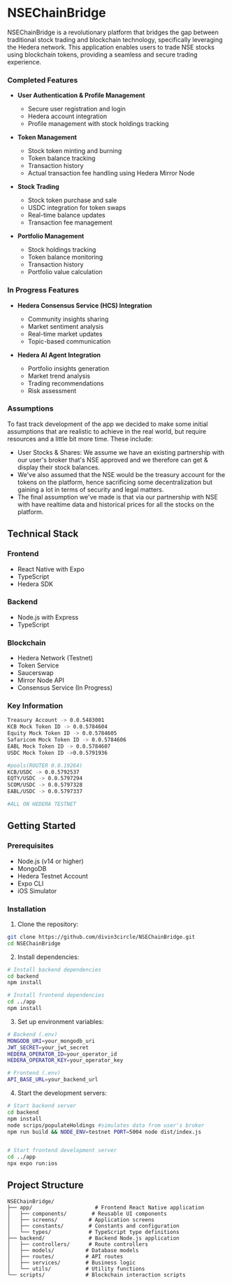 # NSEChainBridge

NSEChainBridge is a revolutionary platform that bridges the gap between traditional stock trading and blockchain technology, specifically leveraging the Hedera network. This application enables users to trade NSE stocks using blockchain tokens, providing a seamless and secure trading experience.

### Completed Features

- **User Authentication & Profile Management**

  - Secure user registration and login
  - Hedera account integration
  - Profile management with stock holdings tracking

- **Token Management**

  - Stock token minting and burning
  - Token balance tracking
  - Transaction history
  - Actual transaction fee handling using Hedera Mirror Node

- **Stock Trading**

  - Stock token purchase and sale
  - USDC integration for token swaps
  - Real-time balance updates
  - Transaction fee management

- **Portfolio Management**
  - Stock holdings tracking
  - Token balance monitoring
  - Transaction history
  - Portfolio value calculation

### In Progress Features

- **Hedera Consensus Service (HCS) Integration**

  - Community insights sharing
  - Market sentiment analysis
  - Real-time market updates
  - Topic-based communication

- **Hedera AI Agent Integration**
  - Portfolio insights generation
  - Market trend analysis
  - Trading recommendations
  - Risk assessment

### Assumptions

To fast track development of the app we decided to make some initial assumptions that are realistic to achieve in the real world, but require resources and a little bit more time. These include:

- User Stocks & Shares: We assume we have an existing partnership with our user's broker that's NSE approved and we therefore can get & display their stock balances.
- We've also assumed that the NSE would be the treasury account for the tokens on the platform, hence sacrificing some decentralization but gaining a lot in terms of security and legal matters.
- The final assumption we've made is that via our partnership with NSE with have realtime data and historical prices for all the stocks on the platform.

## Technical Stack

### Frontend

- React Native with Expo
- TypeScript
- Hedera SDK

### Backend

- Node.js with Express
- TypeScript

### Blockchain

- Hedera Network (Testnet)
- Token Service
- Saucerswap
- Mirror Node API
- Consensus Service (In Progress)

### Key Information

```bash
Treasury Account -> 0.0.5483001
KCB Mock Token ID -> 0.0.5784604
Equity Mock Token ID -> 0.0.5784605
Safaricom Mock Token ID -> 0.0.5784606
EABL Mock Token ID -> 0.0.5784607
USDC Mock Token ID ->0.0.5791936

#pools(ROUTER 0.0.19264)
KCB/USDC -> 0.0.5792537
EQTY/USDC -> 0.0.5797294
SCOM/USDC -> 0.0.5797328
EABL/USDC -> 0.0.5797337

#ALL ON HEDERA TESTNET
```

## Getting Started

### Prerequisites

- Node.js (v14 or higher)
- MongoDB
- Hedera Testnet Account
- Expo CLI
- iOS Simulator

### Installation

1. Clone the repository:

```bash
git clone https://github.com/divin3circle/NSEChainBridge.git
cd NSEChainBridge
```

2. Install dependencies:

```bash
# Install backend dependencies
cd backend
npm install

# Install frontend dependencies
cd ../app
npm install
```

3. Set up environment variables:

```bash
# Backend (.env)
MONGODB_URI=your_mongodb_uri
JWT_SECRET=your_jwt_secret
HEDERA_OPERATOR_ID=your_operator_id
HEDERA_OPERATOR_KEY=your_operator_key

# Frontend (.env)
API_BASE_URL=your_backend_url
```

4. Start the development servers:

```bash
# Start backend server
cd backend
npm install
node scrips/populateHoldings #simulates data from user's broker
npm run build && NODE_ENV=testnet PORT=5004 node dist/index.js


# Start frontend development server
cd ../app
npx expo run:ios
```

## Project Structure

```
NSEChainBridge/
├── app/                    # Frontend React Native application
│   ├── components/        # Reusable UI components
│   ├── screens/          # Application screens
│   ├── constants/        # Constants and configuration
│   └── types/            # TypeScript type definitions
├── backend/              # Backend Node.js application
│   ├── controllers/      # Route controllers
│   ├── models/          # Database models
│   ├── routes/          # API routes
│   ├── services/        # Business logic
│   └── utils/           # Utility functions
└── scripts/             # Blockchain interaction scripts
```
